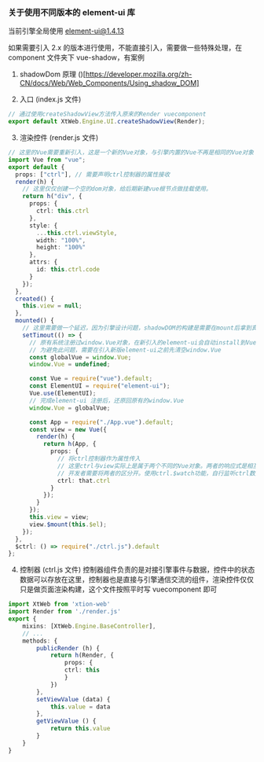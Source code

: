 ### 关于使用不同版本的 element-ui 库

当前引擎全局使用 element-ui@1.4.13 [](https://element.eleme.cn/1.4/#/zh-CN/component/quickstart)

如果需要引入 2.x 的版本进行使用，不能直接引入，需要做一些特殊处理，在 component 文件夹下 vue-shadow，有案例

1. shadowDom 原理 ()[https://developer.mozilla.org/zh-CN/docs/Web/Web_Components/Using_shadow_DOM]

2. 入口 (index.js 文件)

```typescript
// 通过使用createShadowView方法传入原来的Render vuecomponent
export default XtWeb.Engine.UI.createShadowView(Render);
```

3. 渲染控件 (render.js 文件)

```typescript
// 这里的Vue需要重新引入，这是一个新的Vue对象，与引擎内置的Vue不再是相同的Vue对象
import Vue from "vue";
export default {
  props: ["ctrl"], // 需要声明ctrl控制器的属性接收
  render(h) {
    // 这里仅仅创建一个空的dom对象，给后期新建vue根节点做挂载使用。
    return h("div", {
      props: {
        ctrl: this.ctrl
      },
      style: {
        ...this.ctrl.viewStyle,
        width: "100%",
        height: "100%"
      },
      attrs: {
        id: this.ctrl.code
      }
    });
  },
  created() {
    this.view = null;
  },
  mounted() {
    // 这里需要做一个延迟，因为引擎设计问题，shadowDOM的构建是需要在mount后拿到真实Dom才做到，当前组件的挂载需要比父类晚一些。
    setTimout(() => {
      // 原有系统注册过window.Vue对象，在新引入的element-ui会自动install到Vues上，污染引擎系统的Vue.
      // 为避免此问题，需要在引入新版element-ui之前先清空window.Vue
      const globalVue = window.Vue;
      window.Vue = undefined;

      const Vue = require("vue").default;
      const ElementUI = require("element-ui");
      Vue.use(ElementUI);
      // 完成element-ui 注册后，还原回原有的window.Vue
      window.Vue = globalVue;

      const App = require("./App.vue").default;
      const view = new Vue({
        render(h) {
          return h(App, {
            props: {
              // 将ctrl控制器作为属性传入
              // 这里ctrl与view实际上是属于两个不同的Vue对象。两者的响应式是相互隔离的。
              // 开发者需要将两者的区分开。使用ctrl.$watch功能，自行监听ctrl数据的变化，从而打通连着的隔离状态。
              ctrl: that.ctrl
            }
          });
        }
      });
      this.view = view;
      view.$mount(this.$el);
    });
  },
  $ctrl: () => require("./ctrl.js").default
};
```

4. 控制器 (ctrl.js 文件)
   控制器组件负责的是对接引擎事件与数据，控件中的状态数据可以存放在这里，控制器也是直接与引擎通信交流的组件，渲染控件仅仅只是做页面渲染构建，这个文件按照平时写 vuecomponent 即可

```typescript
import XtWeb from 'xtion-web'
import Render from './render.js'
export {
    mixins: [XtWeb.Engine.BaseController],
    // ...
    methods: {
        publicRender (h) {
            return h(Render, {
                props: {
                ctrl: this
                }
            })
        },
        setViewValue (data) {
            this.value = data
        },
        getViewValue () {
            return this.value
        }
    }
}

```
